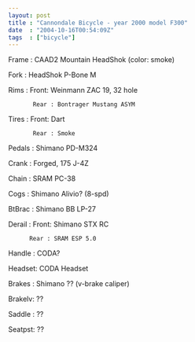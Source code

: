 ```yaml
---
layout: post
title : "Cannondale Bicycle - year 2000 model F300"
date  : "2004-10-16T00:54:09Z"
tags  : ["bicycle"]
---
```

Frame  : CAAD2 Mountain HeadShok (color: smoke)

Fork   : HeadShok P-Bone M

Rims   : Front: Weinmann ZAC 19, 32 hole

           Rear : Bontrager Mustang ASYM

Tires  : Front: Dart

           Rear : Smoke

Pedals : Shimano PD-M324

Crank  : Forged, 175 J-4Z

Chain  : SRAM PC-38

Cogs   : Shimano Alivio? (8-spd)

BtBrac : Shimano BB LP-27

Derail : Front: Shimano STX RC

          Rear : SRAM ESP 5.0

Handle : CODA?

Headset: CODA Headset

Brakes : Shimano ?? (v-brake caliper)

Brakelv: ??

Saddle : ??

Seatpst: ??

